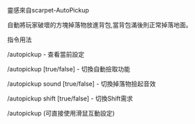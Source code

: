 靈感來自scarpet-AutoPickup


自動將玩家破壞的方塊掉落物放進背包,當背包滿後則正常掉落地面。

指令用法

/autopickup - 查看當前設定

/autopickup [true/false] - 切換自動撿取功能

/autopickup sound [true/false] - 切換掉落物撿起音效

/autopickup shift [true/false] - 切換Shift需求

/autopickup (可直接使用滑鼠互動設定)
